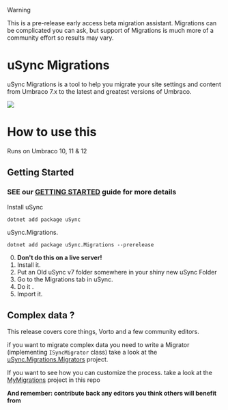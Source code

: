 
> [!WARNING]
> This is a pre-release early access beta migration assistant. Migrations can be complicated you can ask, but support of Migrations is much more of a community effort so results may vary.


# uSync Migrations

uSync Migrations is a tool to help you migrate your site settings and content from Umbraco 7.x to the latest and greatest versions of Umbraco.

![](/assets/migrations-dashboard.png)

# How to use this

Runs on Umbraco 10, 11 & 12

## Getting Started


### SEE our [GETTING STARTED](GETTING-STARTED.md) guide for more details



Install uSync
```
dotnet add package uSync 
```
uSync.Migrations.

```
dotnet add package uSync.Migrations --prerelease
```

0. **Don't do this on a live server!**
1. Install it. 
2. Put an Old uSync v7 folder somewhere in your shiny new uSync Folder
3. Go to the Migrations tab in uSync. 
4. Do it .
5. Import it.

## Complex data ? 

This release covers core things, Vorto and a few community editors. 

if you want to migrate complex data you need to write a Migrator (implementing `ISyncMigrator` class) take a look at the [uSync.Migrations.Migrators](uSync.Migrations.Migrators) project.

If you want to see how you can customize the process. take a look at the [MyMigrations](MyMigrations) project in this repo

**And remember: contribute back any editors you think others will benefit from**

